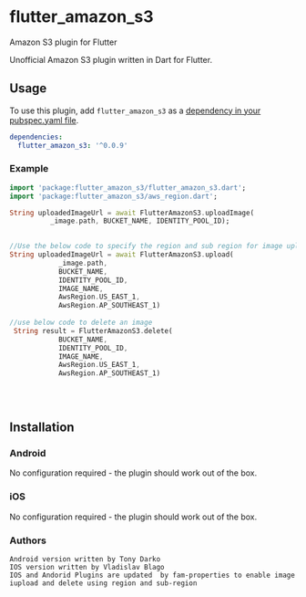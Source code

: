 # flutter_amazon_s3

Amazon S3 plugin for Flutter

Unofficial Amazon S3 plugin written in Dart for Flutter.

## Usage
To use this plugin, add `flutter_amazon_s3` as a [dependency in your pubspec.yaml file](https://flutter.io/platform-plugins/).


```yaml
dependencies:
  flutter_amazon_s3: '^0.0.9'
```

### Example


``` dart
import 'package:flutter_amazon_s3/flutter_amazon_s3.dart';
import 'package:flutter_amazon_s3/aws_region.dart';

String uploadedImageUrl = await FlutterAmazonS3.uploadImage(
          _image.path, BUCKET_NAME, IDENTITY_POOL_ID);
          

//Use the below code to specify the region and sub region for image upload
String uploadedImageUrl = await FlutterAmazonS3.upload(
            _image.path,
            BUCKET_NAME,
            IDENTITY_POOL_ID,
            IMAGE_NAME,
            AwsRegion.US_EAST_1,
            AwsRegion.AP_SOUTHEAST_1)
            
//use below code to delete an image
 String result = FlutterAmazonS3.delete(
            BUCKET_NAME,
            IDENTITY_POOL_ID,
            IMAGE_NAME,
            AwsRegion.US_EAST_1,
            AwsRegion.AP_SOUTHEAST_1)
            
            
        

```
          
## Installation


### Android

No configuration required - the plugin should work out of the box.          


### iOS

No configuration required - the plugin should work out of the box.          

### Authors
```
Android version written by Tony Darko
IOS version written by Vladislav Blago
IOS and Andorid Plugins are updated  by fam-properties to enable image iupload and delete using region and sub-region
```
